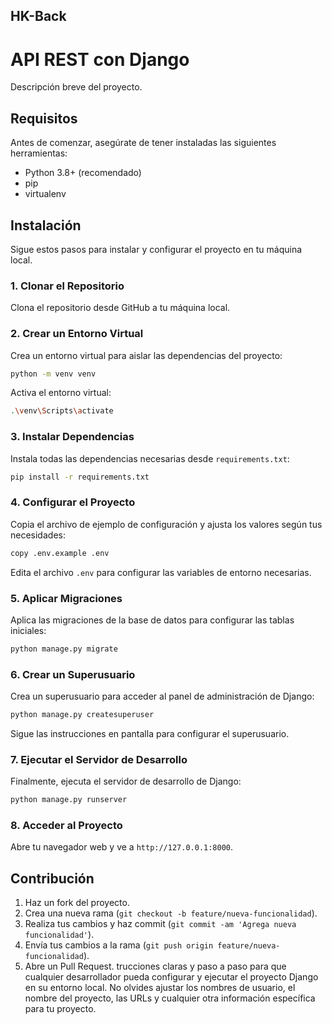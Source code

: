 ## HK-Back

# API REST con Django

Descripción breve del proyecto.

## Requisitos

Antes de comenzar, asegúrate de tener instaladas las siguientes herramientas:

- Python 3.8+ (recomendado)
- pip
- virtualenv

## Instalación

Sigue estos pasos para instalar y configurar el proyecto en tu máquina local.

### 1. Clonar el Repositorio

Clona el repositorio desde GitHub a tu máquina local.

### 2. Crear un Entorno Virtual

Crea un entorno virtual para aislar las dependencias del proyecto:

```bash
python -m venv venv
```

Activa el entorno virtual:

```bash
.\venv\Scripts\activate
```

### 3. Instalar Dependencias

Instala todas las dependencias necesarias desde `requirements.txt`:

```bash
pip install -r requirements.txt
```

### 4. Configurar el Proyecto

Copia el archivo de ejemplo de configuración y ajusta los valores según tus necesidades:

```bash
copy .env.example .env
```

Edita el archivo `.env` para configurar las variables de entorno necesarias.

### 5. Aplicar Migraciones

Aplica las migraciones de la base de datos para configurar las tablas iniciales:

```bash
python manage.py migrate
```

### 6. Crear un Superusuario

Crea un superusuario para acceder al panel de administración de Django:

```bash
python manage.py createsuperuser
```

Sigue las instrucciones en pantalla para configurar el superusuario.

### 7. Ejecutar el Servidor de Desarrollo

Finalmente, ejecuta el servidor de desarrollo de Django:

```bash
python manage.py runserver
```

### 8. Acceder al Proyecto

Abre tu navegador web y ve a `http://127.0.0.1:8000`.

## Contribución

1. Haz un fork del proyecto.
2. Crea una nueva rama (`git checkout -b feature/nueva-funcionalidad`).
3. Realiza tus cambios y haz commit (`git commit -am 'Agrega nueva funcionalidad'`).
4. Envía tus cambios a la rama (`git push origin feature/nueva-funcionalidad`).
5. Abre un Pull Request.
trucciones claras y paso a paso para que cualquier desarrollador pueda configurar y ejecutar el proyecto Django en su entorno local. No olvides ajustar los nombres de usuario, el nombre del proyecto, las URLs y cualquier otra información específica para tu proyecto.
